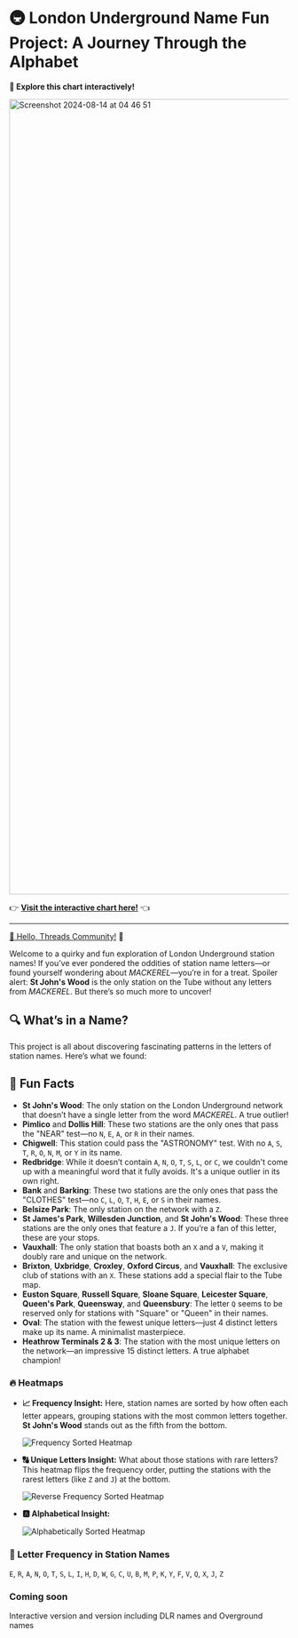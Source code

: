 # 🚇 London Underground Name Fun Project: A Journey Through the Alphabet

**🎯 Explore this chart interactively!**

<img width="1432" alt="Screenshot 2024-08-14 at 04 46 51" src="https://github.com/user-attachments/assets/0dba3315-2d69-4f53-b864-c44ee916ccd0">

👉 **[Visit the interactive chart here!](https://manglekuo.com/works/london-underground-name-analysis)** 👈

---

[👋 Hello, Threads Community!](https://www.threads.net/@bowlofchalk/post/C-hKosIopxE) 🎉

Welcome to a quirky and fun exploration of London Underground station names! If you’ve ever pondered the oddities of station name letters—or found yourself wondering about *MACKEREL*—you’re in for a treat. Spoiler alert: **St John's Wood** is the only station on the Tube without any letters from *MACKEREL*. But there’s so much more to uncover!

## 🔍 What’s in a Name?

This project is all about discovering fascinating patterns in the letters of station names. Here’s what we found:

## 🎉 Fun Facts

- **St John's Wood**: The only station on the London Underground network that doesn’t have a single letter from the word *MACKEREL*. A true outlier!
- **Pimlico** and **Dollis Hill**: These two stations are the only ones that pass the "NEAR" test—no `N`, `E`, `A`, or `R` in their names.
- **Chigwell**: This station could pass the "ASTRONOMY" test. With no `A`, `S`, `T`, `R`, `O`, `N`, `M`, or `Y` in its name.
- **Redbridge**: While it doesn’t contain `A`, `N`, `O`, `T`, `S`, `L`, or `C`, we couldn't come up with a meaningful word that it fully avoids. It's a unique outlier in its own right.
- **Bank** and **Barking**: These two stations are the only ones that pass the "CLOTHES" test—no `C`, `L`, `O`, `T`, `H`, `E`, or `S` in their names.
- **Belsize Park**: The only station on the network with a `Z`.
- **St James's Park**, **Willesden Junction**, and **St John's Wood**: These three stations are the only ones that feature a `J`. If you’re a fan of this letter, these are your stops.
- **Vauxhall**: The only station that boasts both an `X` and a `V`, making it doubly rare and unique on the network.
- **Brixton**, **Uxbridge**, **Croxley**, **Oxford Circus**, and **Vauxhall**: The exclusive club of stations with an `X`. These stations add a special flair to the Tube map.
- **Euston Square**, **Russell Square**, **Sloane Square**, **Leicester Square**, **Queen's Park**, **Queensway**, and **Queensbury**: The letter `Q` seems to be reserved only for stations with "Square" or "Queen" in their names.
- **Oval**: The station with the fewest unique letters—just 4 distinct letters make up its name. A minimalist masterpiece.
- **Heathrow Terminals 2 & 3**: The station with the most unique letters on the network—an impressive 15 distinct letters. A true alphabet champion!
  
### 🔥 Heatmaps

- **📈 Frequency Insight:**
  Here, station names are sorted by how often each letter appears, grouping stations with the most common letters together. **St John's Wood** stands out as the fifth from the bottom.

  ![Frequency Sorted Heatmap](london_underground_station_heatmap_frequency.png)

- **🔠 Unique Letters Insight:**
  What about those stations with rare letters? This heatmap flips the frequency order, putting the stations with the rarest letters (like `Z` and `J`) at the bottom.

  ![Reverse Frequency Sorted Heatmap](london_underground_station_heatmap_reverse_frequency.png)

- **🅰️ Alphabetical Insight:**

  ![Alphabetically Sorted Heatmap](london_underground_station_heatmap_alphabetical.png)



### 📝 Letter Frequency in Station Names
`E`, `R`, `A`, `N`, `O`, `T`, `S`, `L`, `I`, `H`, `D`, `W`, `G`, `C`, `U`, `B`, `M`, `P`, `K`, `Y`, `F`, `V`, `Q`, `X`, `J`, `Z`

### Coming soon
Interactive version and version including DLR names and Overground names
